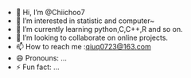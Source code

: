 - 👋 Hi, I’m @Chiichoo7
- 👀 I’m interested in statistic and computer~
- 🌱 I’m currently learning python,C,C++,R and so on.
- 💞️ I’m looking to collaborate on online projects.
- 📫 How to reach me :qiuq0723@163.com
- 😄 Pronouns: ...
- ⚡ Fun fact: ...

<!---
Chiichoo7/Chiichoo7 is a ✨ special ✨ repository because its `README.md` (this file) appears on your GitHub profile.
You can click the Preview link to take a look at your changes.
--->
